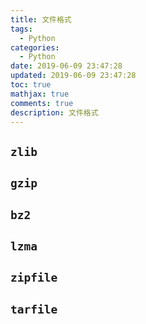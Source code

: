 ```yaml
---
title: 文件格式
tags:
  - Python
categories:
  - Python
date: 2019-06-09 23:47:28
updated: 2019-06-09 23:47:28
toc: true
mathjax: true
comments: true
description: 文件格式
---
```


##	`zlib`

##	`gzip`

##	`bz2`

##	`lzma`

##	`zipfile`

##	`tarfile`

